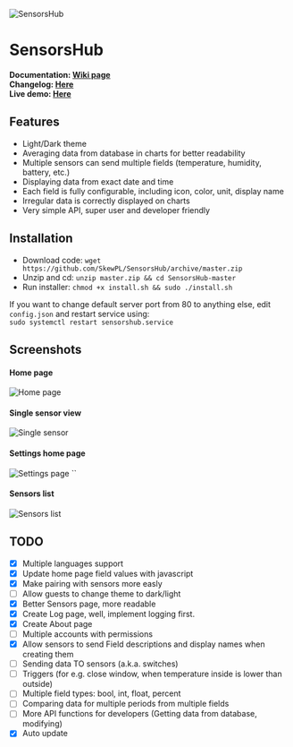 ![SensorsHub](http://i.imgur.com/tBlr8TD.png)  
# SensorsHub  
**Documentation: [Wiki page](https://github.com/SkewPL/SensorsHub/wiki)**  
**Changelog: [Here](https://github.com/SkewPL/SensorsHub/blob/master/changelog.md)**  
**Live demo: [Here](http://sensors.skew.tk)**
  
## Features  
 - Light/Dark theme  
 - Averaging data from database in charts for better readability  
 - Multiple sensors can send multiple fields (temperature, humidity, battery, etc.)  
 - Displaying data from exact date and time
 - Each field is fully configurable, including icon, color, unit, display name
 - Irregular data is correctly displayed on charts
 - Very simple API, super user and developer friendly
  
## Installation  
 - Download code: `wget https://github.com/SkewPL/SensorsHub/archive/master.zip`
 - Unzip and cd: `unzip master.zip && cd SensorsHub-master`
 - Run installer: `chmod +x install.sh && sudo ./install.sh`

If you want to change default server port from 80 to anything else, edit `config.json` and restart service using:  
`sudo systemctl restart sensorshub.service`
  
## Screenshots  
#### Home page  
![Home page](http://i.imgur.com/gNqCmVM.png)  
#### Single sensor view  
![Single sensor](http://i.imgur.com/UQIUI1u.png)  
#### Settings home page  
![Settings page](http://i.imgur.com/sahXFFh.png)  ``
#### Sensors list  
![Sensors list](http://i.imgur.com/4HsapW4.png)
  
## TODO  
 - [x] Multiple languages support
 - [x] Update home page field values with javascript  
 - [x] Make pairing with sensors more easly
 - [ ] Allow guests to change theme to dark/light  
 - [x] Better Sensors page, more readable  
 - [x] Create Log page, well, implement logging first.  
 - [x] Create About page  
 - [ ] Multiple accounts with permissions  
 - [x] Allow sensors to send Field descriptions and display names when creating them  
 - [ ] Sending data TO sensors (a.k.a. switches)  
 - [ ] Triggers (for e.g. close window, when temperature inside is lower than outside)
 - [ ] Multiple field types: bool, int, float, percent  
 - [ ] Comparing data for multiple periods from multiple fields  
 - [ ] More API functions for developers (Getting data from database, modifying)  
 - [x] Auto update
